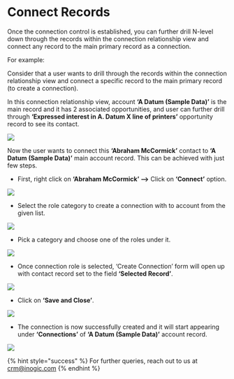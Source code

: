 # Connect Records

Once the connection control is established, you can further drill N-level down through the records within the connection relationship view and connect any record to the main primary record as a connection.

For example:

Consider that a user wants to drill through the records within the connection relationship view and connect a specific record to the main primary record (to create a connection).&#x20;

In this connection relationship view, account **‘A Datum (Sample Data)’** is the main record and it has 2 associated opportunities, and user can further drill through **‘Expressed interest in A. Datum X line of printers’** opportunity record to see its contact.

![](<../../.gitbook/assets/Create Conn\_2.png>)

Now the user wants to connect this **‘Abraham McCormick’** contact to **‘A Datum (Sample Data)’** main account record. This can be achieved with just few steps.

* First, right click on **‘Abraham McCormick’ -->** Click on **‘Connect’** option.

![](<../../.gitbook/assets/Create Conn\_3.png>)

* Select the role category to create a connection with to account from the given list.

![](<../../.gitbook/assets/Create Conn\_4.png>)

* Pick a category and choose one of the roles under it.

![](<../../.gitbook/assets/Create Conn\_5.png>)

* Once connection role is selected, ‘Create Connection’ form will open up with contact record set to the field **‘Selected Record’**.

![](<../../.gitbook/assets/Create Conn\_6.png>)

* Click on **‘Save and Close’**.

![](<../../.gitbook/assets/Create Conn\_7.png>)

* The connection is now successfully created and it will start appearing under **‘Connections’** of **‘A Datum (Sample Data)’** account record.

![](<../../.gitbook/assets/Create Conn\_8.png>)

{% hint style="success" %}
For further queries, reach out to us at [crm@inogic.com](mailto:crm@inogic.com)
{% endhint %}

